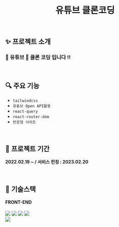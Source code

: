 <div align="center">
    <h1>유튜브 클론코딩</h1>
</div>

<br/>

## ✨ 프로젝트 소개

### 🎤 유튜브 🎨 클론 코딩 입니다 !!

<br/>

## 🔍 주요 기능

- `tailwindcss`
- `유튜브 Open API활용`
- `react-query`
- `react-router-dom`
- `반응형 사이트`

<br/>

## 📆 프로젝트 기간

**2022.02.19 ~ / 서비스 런칭 : 2023.02.20**

<br/>

## 📒 기술스택

#### FRONT-END

<img src="https://img.shields.io/badge/HTML-E34F26?style=for-the-badge&logo=HTML5&logoColor=white"/> <img src="https://img.shields.io/badge/styled components-DB7093?style=for-the-badge&logo=styled-components&logoColor=white"/> <img src="https://img.shields.io/badge/JavaScript-F7DF1E?style=for-the-badge&logo=JavaScript&logoColor=black"/> <img src="https://img.shields.io/badge/Redux Toolkit-764ABC?style=for-the-badge&logo=Redux&logoColor=white"/> <br> <img src="https://img.shields.io/badge/React-61DAFB?style=for-the-badge&logo=React&logoColor=black"/>
